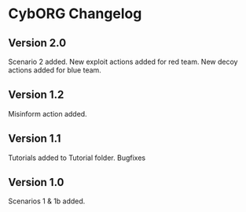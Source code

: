 # CybORG Changelog
## Version 2.0
Scenario 2 added.
New exploit actions added for red team.
New decoy actions added for blue team.
## Version 1.2
Misinform action added.
## Version 1.1
Tutorials added to Tutorial folder.
Bugfixes
## Version 1.0
Scenarios 1 & 1b added.

